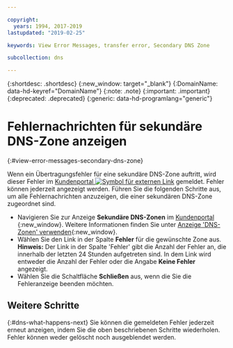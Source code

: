 ```yaml
---

copyright:
  years: 1994, 2017-2019
lastupdated: "2019-02-25"

keywords: View Error Messages, transfer error, Secondary DNS Zone

subcollection: dns

---
```


{:shortdesc: .shortdesc}
{:new_window: target="_blank"}
{:DomainName: data-hd-keyref="DomainName"}
{:note: .note}
{:important: .important}
{:deprecated: .deprecated}
{:generic: data-hd-programlang="generic"}


# Fehlernachrichten für sekundäre DNS-Zone anzeigen
{:#view-error-messages-secondary-dns-zone}

Wenn ein Übertragungsfehler für eine sekundäre DNS-Zone auftritt, wird dieser Fehler im [Kundenportal ![Symbol für externen Link](../../icons/launch-glyph.svg "Symbol für externen Link")](https://{DomainName}/) gemeldet. Fehler können jederzeit angezeigt werden. Führen Sie die folgenden Schritte aus, um alle Fehlernachrichten anzuzeigen, die einer sekundären DNS-Zone zugeordnet sind.

* Navigieren Sie zur Anzeige **Sekundäre DNS-Zonen** im [Kundenportal ](https://{DomainName}/){:new_window}. Weitere Informationen finden Sie unter [Anzeige 'DNS-Zonen' verwenden](/docs/infrastructure/dns?topic=dns-use-the-dns-zones-screen-main-dns-screen-){:new_window}.
* Wählen Sie den Link in der Spalte **Fehler** für die gewünschte Zone aus.<br/>**Hinweis:** Der Link in der Spalte 'Fehler' gibt die Anzahl der Fehler an, die innerhalb der letzten 24 Stunden aufgetreten sind. In dem Link wird entweder die Anzahl der Fehler oder die Angabe **Keine Fehler** angezeigt.
* Wählen Sie die Schaltfläche **Schließen** aus, wenn die Sie die Fehleranzeige beenden möchten.

## Weitere Schritte
{:#dns-what-happens-next}
Sie können die gemeldeten Fehler jederzeit erneut anzeigen, indem Sie die oben beschriebenen Schritte wiederholen. Fehler können weder gelöscht noch ausgeblendet werden.

